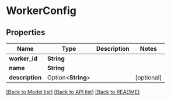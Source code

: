 # WorkerConfig

## Properties

Name | Type | Description | Notes
------------ | ------------- | ------------- | -------------
**worker_id** | **String** |  | 
**name** | **String** |  | 
**description** | Option<**String**> |  | [optional]

[[Back to Model list]](../README.md#documentation-for-models) [[Back to API list]](../README.md#documentation-for-api-endpoints) [[Back to README]](../README.md)


